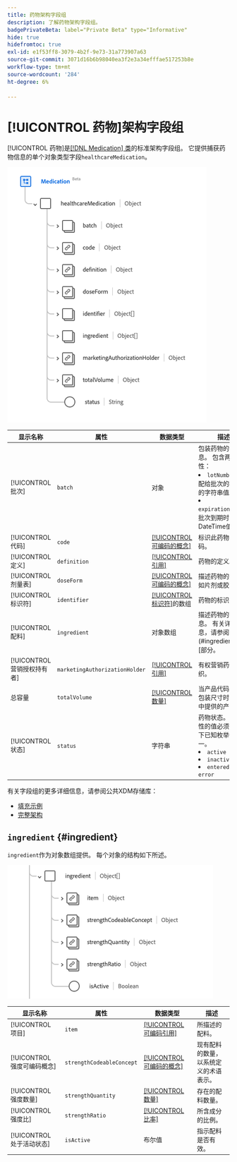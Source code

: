 ```yaml
---
title: 药物架构字段组
description: 了解药物架构字段组。
badgePrivateBeta: label="Private Beta" type="Informative"
hide: true
hidefromtoc: true
exl-id: e1f53ff8-3079-4b2f-9e73-31a773907a63
source-git-commit: 3071d16b6b98040ea3f2e3a34efffae517253b8e
workflow-type: tm+mt
source-wordcount: '284'
ht-degree: 6%

---
```


# [!UICONTROL 药物]架构字段组

[!UICONTROL 药物]是[[!DNL Medication] 类](../../../classes/medication.md)的标准架构字段组。 它提供捕获药物信息的单个对象类型字段`healthcareMedication`。

![字段组结构](../../../images/healthcare/field-groups/medication/medication.png)

| 显示名称 | 属性 | 数据类型 | 描述 |
| ---|  --- | --- | --- |
| [!UICONTROL 批次] | `batch` | 对象 | 包装药物的详细信息。 包含两个属性： <li>`lotNumber`：分配给批次的标识符的字符串值。</li> <li>`expirationDate`：批次到期时的DateTime值。</li> |
| [!UICONTROL 代码] | `code` | [[!UICONTROL 可编码的概念]](../data-types/codeable-concept.md) | 标识此药物的代码。 |
| [!UICONTROL 定义] | `definition` | [[!UICONTROL 引用]](../data-types/reference.md) | 药物的定义。 |
| [!UICONTROL 剂量表] | `doseForm` | [[!UICONTROL 可编码的概念]](../data-types/codeable-concept.md) | 描述药物的剂型，如片剂或胶囊。 |
| [!UICONTROL 标识符] | `identifier` | [[!UICONTROL 标识符]](../data-types/identifier.md)的数组 | 药物的标识符。 |
| [!UICONTROL 配料] | `ingredient` | 对象数组 | 描述药物的配料信息。 有关详细信息，请参阅下面](#ingredient)的[部分。 |
| [!UICONTROL 营销授权持有者] | `marketingAuthorizationHolder` | [[!UICONTROL 引用]](../data-types/reference.md) | 有权营销药物的组织。 |
| 总容量 | `totalVolume` | [[!UICONTROL 数量]](../data-types/quantity.md) | 当产品代码未推断包装尺寸时，药物中提供的产品量。 |
| [!UICONTROL 状态] | `status` | 字符串 | 药物状态。 此属性的值必须等于以下已知枚举值之一。 <li> `active` </li> <li> `inactive` </li> <li> `entered-in-error` </li> |

有关字段组的更多详细信息，请参阅公共XDM存储库：

* [填充示例](https://github.com/adobe/xdm/blob/master/extensions/industry/healthcare/fhir/fieldgroups/medication.example.1.json)
* [完整架构](https://github.com/adobe/xdm/blob/master/extensions/industry/healthcare/fhir/fieldgroups/medication.schema.json)

## `ingredient` {#ingredient}

`ingredient`作为对象数组提供。 每个对象的结构如下所述。

![成分结构](../../../images/healthcare/field-groups/medication/ingredient.png)

| 显示名称 | 属性 | 数据类型 | 描述 |
| --- | --- | --- | --- |
| [!UICONTROL 项目] | `item` | [[!UICONTROL 可编码引用]](../data-types/codeable-reference.md) | 所描述的配料。 |
| [!UICONTROL 强度可编码概念] | `strengthCodeableConcept` | [[!UICONTROL 可编码的概念]](../data-types/codeable-concept.md) | 现有配料的数量，以系统定义的术语表示。 |
| [!UICONTROL 强度数量] | `strengthQuantity` | [[!UICONTROL 数量]](../data-types/quantity.md) | 存在的配料数量。 |
| [!UICONTROL 强度比] | `strengthRatio` | [[!UICONTROL 比率]](../data-types/ratio.md) | 所含成分的比例。 |
| [!UICONTROL 处于活动状态] | `isActive` | 布尔值 | 指示配料是否有效。 |
